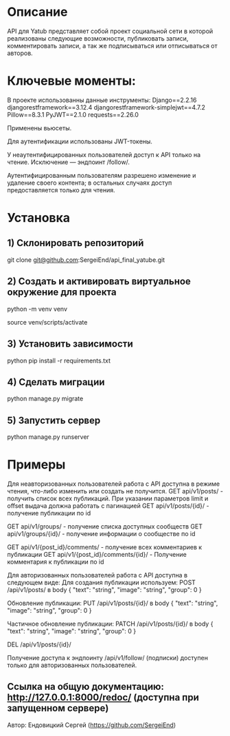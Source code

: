 # Описание

API для Yatub представляет собой проект социальной сети в которой реализованы следующие возможности, 
публиковать записи, комментировать записи, а так же подписываться или отписываться от авторов.

# Ключевые моменты:
В проекте использованны данные инструменты:
Django==2.2.16
djangorestframework==3.12.4
djangorestframework-simplejwt==4.7.2
Pillow==8.3.1
PyJWT==2.1.0
requests==2.26.0

Применены вьюсеты.

Для аутентификации использованы JWT-токены.

У неаутентифицированных пользователей доступ к API только на чтение. Исключение — эндпоинт /follow/.

Аутентифицированным пользователям разрешено изменение и удаление своего контента; в остальных случаях доступ предоставляется только для чтения.

# Установка

## 1) Склонировать репозиторий 

git clone git@github.com:SergeiEnd/api_final_yatube.git

## 2) Создать и активировать виртуальное окружение для проекта

python -m venv venv

source venv/scripts/activate

## 3) Установить зависимости

python pip install -r requirements.txt

## 4) Сделать миграции
python manage.py migrate

## 5) Запустить сервер

python manage.py runserver

# Примеры

Для неавторизованных пользователей работа с API доступна в режиме чтения,
что-либо изменить или создать не получится.
GET api/v1/posts/ - получить список всех публикаций.
При указании параметров limit и offset выдача должна работать с пагинацией
GET api/v1/posts/{id}/ - получение публикации по id

GET api/v1/groups/ - получение списка доступных сообществ
GET api/v1/groups/{id}/ - получение информации о сообществе по id

GET api/v1/{post_id}/comments/ - получение всех комментариев к публикации
GET api/v1/{post_id}/comments/{id}/ - Получение комментария к публикации по id

Для авторизованных пользователей работа с API доступна в следующем виде:
Для создания публикации используем:
POST /api/v1/posts/
в body
{
	"text": "string",
	"image": "string",
	"group": 0
}

Обновление публикации:
PUT /api/v1/posts/{id}/
в body
{
	"text": "string",
	"image": "string",
	"group": 0
}

Частичное обновление публикации:
PATCH /api/v1/posts/{id}/
в body
{
	"text": "string",
	"image": "string",
	"group": 0
}

DEL /api/v1/posts/{id}/

Получение доступа к эндпоинту /api/v1/follow/
(подписки) доступен только для авторизованных пользователей.

## Ссылка на общую документацию: http://127.0.0.1:8000/redoc/  (доступна при запущенном сервере)


Автор: Ендовицкий Сергей (https://github.com/SergeiEnd)